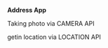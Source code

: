  <strong>Address App</strong>
  <p> Taking photo via CAMERA API </p>
  <p> getin location via LOCATION API </p>